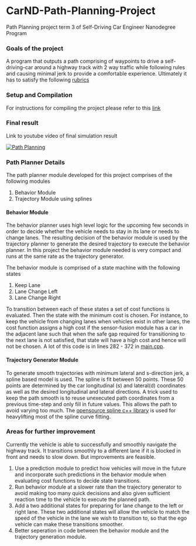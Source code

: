 # CarND-Path-Planning-Project
Path Planning project term 3 of Self-Driving Car Engineer Nanodegree Program
   
### Goals of the project
A program that outputs a path comprising of waypoints to drive a self-driving-car around a highway track with 2 way traffic while following rules and causing minimal jerk to provide a comfortable experience. Ultimately it has to satisfy the following [rubrics](https://review.udacity.com/#!/projects/318/rubric)

### Setup and Compilation 
For instructions for compiling the project please refer to this [link](https://github.com/udacity/CarND-Path-Planning-Project)

### Final result

Link to youtube video of final simulation result

[![Path Planning](https://img.youtube.com/vi/Cg1LbXJaZtY/0.jpg)](https://youtu.be/Cg1LbXJaZtY)

### Path Planner Details
The path planner module developed for this project comprises of the following modules
1. Behavior Module
2. Trajectory Module using splines

#### Behavior Module
The behavior planner uses high level logic for the upcoming few seconds in order to decide whether the vehicle needs to stay in its lane or needs to change lanes. The resulting decision of the behavior module is used by the trajectory planner to generate the desired trajectory to execute the behavior planner. In this project the behavior module needed is very compact and runs at the same rate as the trajectory generator.

The behavior module is comprised of a state machine with the following states
1. Keep Lane 
2. Lane Change Left
3. Lane Change Right

To transition between each of these states a set of cost functions is evaluated. Then the state with the minimum cost is chosen. For instance, to keep the vehicle from changing lanes when vehicles exist in other lanes, the cost function assigns a high cost if the sensor-fusion module has a car in the adjacent lane such that when the safe gap required for transitioning to the next lane is not satisfied, that state will have a high cost and hence will not be chosen. A lot of this code is in lines 282 - 372 in [main.cpp](src/main.cpp).

#### Trajectory Generator Module
To generate smooth trajectories with minimum lateral and s-direction jerk, a spline based model is used. The spline is fit between 50 points. These 50 points are determined by the car longitudinal (s) and lateral(d) coordinates as well as the desired longitudinal and lateral directions. A trick used to keep the path smooth is to reuse unexecuted path coordinates from a previous time-step and only fill in future values. This allows the path to avoid varying too much. The [opensource spline c++ library](http://kluge.in-chemnitz.de/opensource/spline/) is used for heavylifting most of the spline curve fitting.

### Areas for further improvement
Currently the vehicle is able to successfully and smoothly navigate the highway track. It transitions smoothly to a different lane if it is blocked in front and needs to slow down. But improvements are feasible.

1. Use a prediction module to predict how vehicles will move in the future and incorporate such predictions in the behavior module when evaluating cost functions to decide state transitions.
2. Run behavior module at a slower rate than the trajectory generator to avoid making too many quick decisions and also given sufficient reaction time to the vehicle to execute the planned path.
3. Add a two additional states for preparing for lane change to the left or right lane. These two additional states will allow the vehicle to match the speed of the vehicle in the lane we wish to transition to, so that the ego vehicle can make these transitions smoother.
4. Better seperation in code between the behavior module and the trajectory generation module.  
